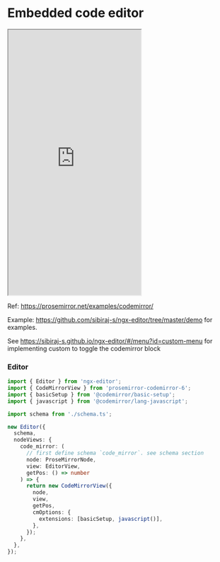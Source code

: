 # Embedded code editor

<iframe src="https://stackblitz.com/edit/ngx-editor-codemirror?embed=1&hideExplorer=1&view=preview" height="600"></iframe>

Ref: https://prosemirror.net/examples/codemirror/

Example: https://github.com/sibiraj-s/ngx-editor/tree/master/demo for examples.

See https://sibiraj-s.github.io/ngx-editor/#/menu?id=custom-menu for implementing custom to toggle the codemirror block

### Editor

```ts
import { Editor } from 'ngx-editor';
import { CodeMirrorView } from 'prosemirror-codemirror-6';
import { basicSetup } from '@codemirror/basic-setup';
import { javascript } from '@codemirror/lang-javascript';

import schema from './schema.ts';

new Editor({
  schema,
  nodeViews: {
    code_mirror: (
      // first define schema `code_mirror`. see schema section
      node: ProseMirrorNode,
      view: EditorView,
      getPos: () => number
    ) => {
      return new CodeMirrorView({
        node,
        view,
        getPos,
        cmOptions: {
          extensions: [basicSetup, javascript()],
        },
      });
    },
  },
});
```
